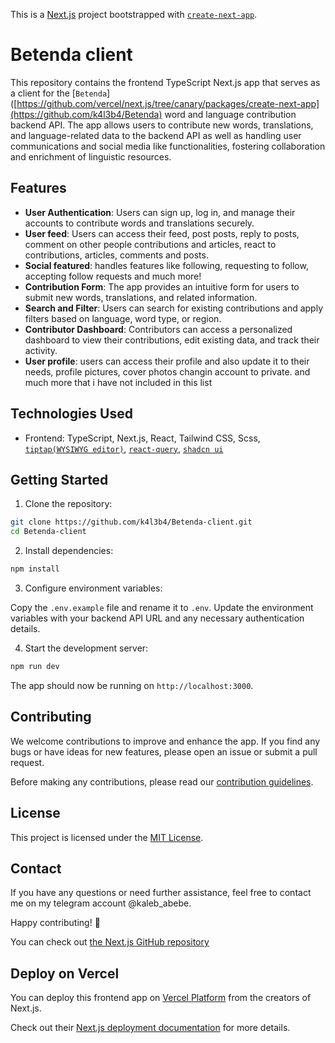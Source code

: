 This is a [Next.js](https://nextjs.org/) project bootstrapped with [`create-next-app`](https://github.com/vercel/next.js/tree/canary/packages/create-next-app).

# Betenda client

This repository contains the frontend TypeScript Next.js app that serves as a client for the [`Betenda`]([https://github.com/vercel/next.js/tree/canary/packages/create-next-app](https://github.com/k4l3b4/Betenda) word and language contribution backend API. The app allows users to contribute new words, translations, and language-related data to the backend API as well as handling user communications and social media like functionalities, fostering collaboration and enrichment of linguistic resources.

## Features
- **User Authentication**: Users can sign up, log in, and manage their accounts to contribute words and translations securely.
- **User feed**: Users can access their feed, post posts, reply to posts, comment on other people contributions and articles, react to contributions, articles, comments and posts.
- **Social featured**: handles features like following, requesting to follow, accepting follow requests and much more!
- **Contribution Form**: The app provides an intuitive form for users to submit new words, translations, and related information.
- **Search and Filter**: Users can search for existing contributions and apply filters based on language, word type, or region.
- **Contributor Dashboard**: Contributors can access a personalized dashboard to view their contributions, edit existing data, and track their activity.
- **User profile**: users can access their profile and also update it to their needs, profile pictures, cover photos changin account to private.
  and much more that i have not included in this list

## Technologies Used

- Frontend: TypeScript, Next.js, React, Tailwind CSS, Scss, [`tiptap(WYSIWYG editor)`](https://github.com/ueberdosis/tiptap), [`react-query`](https://github.com/TanStack/query), [`shadcn ui`](https://github.com/shadcn-ui/ui)

## Getting Started

1. Clone the repository:

```bash
git clone https://github.com/k4l3b4/Betenda-client.git
cd Betenda-client
```

2. Install dependencies:

```bash
npm install
```

3. Configure environment variables:

Copy the `.env.example` file and rename it to `.env`. Update the environment variables with your backend API URL and any necessary authentication details.

4. Start the development server:

```bash
npm run dev
```

The app should now be running on `http://localhost:3000`.

## Contributing

We welcome contributions to improve and enhance the app. If you find any bugs or have ideas for new features, please open an issue or submit a pull request.

Before making any contributions, please read our [contribution guidelines](CONTRIBUTING.md).

## License

This project is licensed under the [MIT License](LICENSE).

## Contact

If you have any questions or need further assistance, feel free to contact me on my telegram account @kaleb_abebe.

Happy contributing! 🚀

You can check out [the Next.js GitHub repository](https://github.com/vercel/next.js/)

## Deploy on Vercel
You can deploy this frontend app on [Vercel Platform](https://vercel.com/new?utm_medium=default-template&filter=next.js&utm_source=create-next-app&utm_campaign=create-next-app-readme) from the creators of Next.js.

Check out their [Next.js deployment documentation](https://nextjs.org/docs/deployment) for more details.
